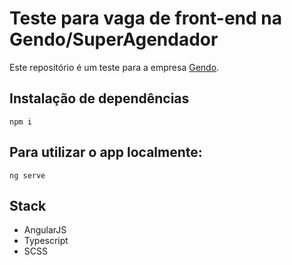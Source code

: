 # Teste para vaga de front-end na Gendo/SuperAgendador
Este repositório é um teste para a empresa [Gendo](https://gendo.com.br).

## Instalação de dependências
``npm i``

## Para utilizar o app localmente:
``ng serve``

## Stack
* AngularJS
* Typescript
* SCSS
